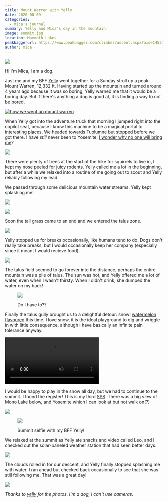 ```yaml
---
title: Mount Warren with Yelly
date: 2020-08-09
categories:
  - mica's journal
summary: Yelly and Mica's day in the mountain
image: summit.jpg
location: Mammoth Lakes
peakbaggerurl: https://www.peakbagger.com/climber/ascent.aspx?aid=1453188
author: mica
---
```


![](ridge.jpg)

Hi I'm Mica, I am a dog.

Just me and my BFF [Yelly](https://ayeletbitton.com) went together for a Sunday stroll up a peak: Mount Warren, 12,332 ft. Having started up the mountain and turned around 4 years ago because it was so boring, Yelly warned me that it would be a boring day. But if there's anything a dog is good at, it is finding a way to not be bored.

<a href="map.png">

![how we went up mount warren](map.png)
</a>

When Yelly got into the adventure truck that morning I jumped right into the copilot seat, because I know this machine to be a magical portal to interesting places. We headed towards Tuolumne but stopped before we got there. I have _still_ never been to Yosemite, [I wonder why no one will bring me](https://www.nps.gov/yose/planyourvisit/pets.htm)?

<div class="photo-small">

![](car.jpg)

</div>

There were plenty of trees at the start of the hike for squirrels to live in, I kept my nose peeled for juicy rodents. Yelly called me a lot in the beginning, but after a while we relaxed into a routine of me going out to scout and Yelly reliably following my lead.

We passed through some delicious mountain water streams. Yelly kept splashing me!

<div class="photo-right-pull">

![](forest.jpg)

</div>

<div class="photo-small">

![](stream.jpg)

</div>

Soon the tall grass came to an end and we entered the talus zone.

![](talus-boundary.jpg)

Yelly stopped us for breaks occasionally, like humans tend to do. Dogs don't really take breaks, but I would occasionally keep her company (especially since it meant I would recieve food).

<div class="photo-small">

![](take-a-break.jpg)

</div>

The talus field seemed to go forever into the distance, perhaps the entire mountain was a pile of talus. The sun was hot, and Yelly offered me a lot of water, even when I wasn't thirsty. When I didn't drink, she dumped the water on my back!

<div class="photo-small">
<figure>

![](drinking.jpg)

<figcaption>

Do I have to??

</figcaption>
</figure>
</div>

Finally the talus gully brought us to a delightful detour: snow! [watermelon flavoured](https://en.wikipedia.org/wiki/Watermelon_snow) this time. I love snow, it is the ideal playground to dig and wriggle in with little consequence, although I have basically an infinite pain tolerance anyway.

<video controls autoplay loop>

<source src="mica-snow.webm" type="video/webm">

</video>

I would be happy to play in the snow all day, but we had to continue to the summit. I found the register! This is my third [SPS](https://en.wikipedia.org/wiki/Sierra_Peaks_Section#SPS_List). There was a big view of Mono Lake below, and Yosemite which I can look at but not walk on(?)

<div class="photo-small">

![](summit.jpg)

</div>

<div class="photo-section">

<div class="photo-right-pull">
<div class="photo-small">
<figure>

![](summit-selfie.jpg)

<figcaption>

Summit selfie with my BFF Yelly!

</figcaption>
</figure>
</div>
</div>

We relaxed at the summit as Yelly ate snacks and video called Leo, and I checked out the solar-paneled weather station that had seen better days.

<div class="photo-inline">

![](views.jpg)

</div>

</div>

The clouds rolled in for our descent, and Yelly finally stopped splashing me with water. I ran ahead but checked back occasionally to see that she was still following me. That was a great day!

![](descent.jpg)

_Thanks to [yelly](https://ayeletbitton.com) for the photos. I'm a dog, I can't use cameras._
